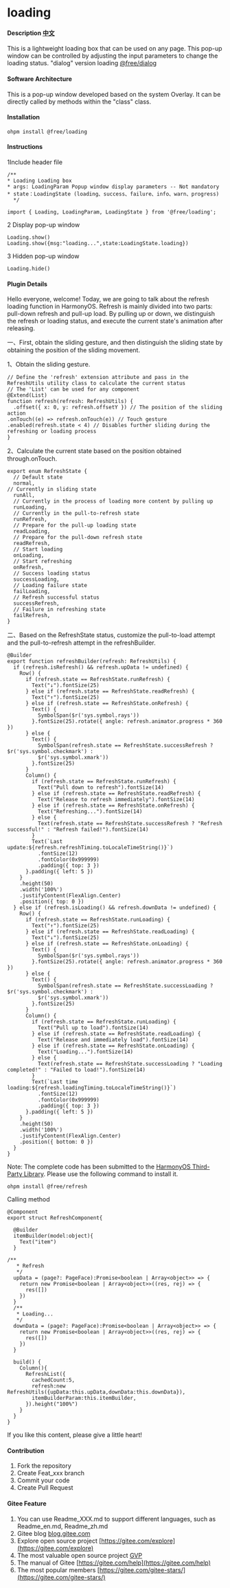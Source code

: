 # loading

#### Description [中文](README.md)

This is a lightweight loading box that can be used on any page. This pop-up window can be controlled by adjusting the input parameters to change the loading status.  "dialog" version loading [@free/dialog](https://ohpm.openharmony.cn/#/cn/detail/@free%2Fdialog)
#### Software Architecture

This is a pop-up window developed based on the system Overlay. It can be directly called by methods within the "class" class.

#### Installation

```
ohpm install @free/loading
```

#### Instructions

1Include header file

```
/**
* Loading Loading box
* args: LoadingParam Popup window display parameters -- Not mandatory
* state：LoadingState (loading、success、failure、info、warn、progress)
  */
  
import { Loading, LoadingParam, LoadingState } from '@free/loading';
```

2 Display pop-up window

```
Loading.show()
Loading.show({msg:"loading...",state:LoadingState.loading})
```

3 Hidden pop-up window

```
Loading.hide()
```

#### Plugin Details

Hello everyone, welcome! Today, we are going to talk about the refresh loading function in HarmonyOS. Refresh is mainly divided into two parts: pull-down refresh and pull-up load. By pulling up or down, we distinguish the refresh or loading status, and execute the current state's animation after releasing.

一、First, obtain the sliding gesture, and then distinguish the sliding state by obtaining the position of the sliding movement.

1、Obtain the sliding gesture.

```arkts
// Define the 'refresh' extension attribute and pass in the RefreshUtils utility class to calculate the current status
// The 'List' can be used for any component
@Extend(List)
function refresh(refresh: RefreshUtils) {
  .offset({ x: 0, y: refresh.offsetY }) // The position of the sliding action
.onTouch((e) => refresh.onTouch(e)) // Touch gesture
.enabled(refresh.state < 4) // Disables further sliding during the refreshing or loading process
}
```

2、Calculate the current state based on the position obtained through.onTouch.

```arkts
export enum RefreshState {
  // Default state 
  normal,
// Currently in sliding state 
  runAll,
  // Currently in the process of loading more content by pulling up 
  runLoading,
  // Currently in the pull-to-refresh state 
  runRefresh,
  // Prepare for the pull-up loading state 
  readLoading,
  // Prepare for the pull-down refresh state 
  readRefresh,
  // Start loading 
  onLoading,
  // Start refreshing 
  onRefresh,
  // Success loading status 
  successLoading,
  // Loading failure state 
  failLoading,
  // Refresh successful status 
  successRefresh,
  // Failure in refreshing state 
  failRefresh,
}
```

二、Based on the RefreshState status, customize the pull-to-load attempt and the pull-to-refresh attempt in the refreshBuilder.

```arkts
@Builder
export function refreshBuilder(refresh: RefreshUtils) {
  if (refresh.isRefresh() && refresh.upData != undefined) {
    Row() {
      if (refresh.state == RefreshState.runRefresh) {
        Text("↓").fontSize(25)
      } else if (refresh.state == RefreshState.readRefresh) {
        Text("↑").fontSize(25)
      } else if (refresh.state == RefreshState.onRefresh) {
        Text() {
          SymbolSpan($r('sys.symbol.rays'))
        }.fontSize(25).rotate({ angle: refresh.animator.progress * 360 })
      } else {
        Text() {
          SymbolSpan(refresh.state == RefreshState.successRefresh ? $r('sys.symbol.checkmark') :
          $r('sys.symbol.xmark'))
        }.fontSize(25)
      }
      Column() {
        if (refresh.state == RefreshState.runRefresh) {
          Text("Pull down to refresh").fontSize(14)
        } else if (refresh.state == RefreshState.readRefresh) {
          Text("Release to refresh immediately").fontSize(14)
        } else if (refresh.state == RefreshState.onRefresh) {
          Text("Refreshing...").fontSize(14)
        } else {
          Text(refresh.state == RefreshState.successRefresh ? "Refresh successful!" : "Refresh failed!").fontSize(14)
        }
        Text(`Last update:${refresh.refreshTiming.toLocaleTimeString()}`)
          .fontSize(12)
          .fontColor(0x999999)
          .padding({ top: 3 })
      }.padding({ left: 5 })
    }
    .height(50)
    .width('100%')
    .justifyContent(FlexAlign.Center)
    .position({ top: 0 })
  } else if (refresh.isLoading() && refresh.downData != undefined) {
    Row() {
      if (refresh.state == RefreshState.runLoading) {
        Text("↑").fontSize(25)
      } else if (refresh.state == RefreshState.readLoading) {
        Text("↓").fontSize(25)
      } else if (refresh.state == RefreshState.onLoading) {
        Text() {
          SymbolSpan($r('sys.symbol.rays'))
        }.fontSize(25).rotate({ angle: refresh.animator.progress * 360 })
      } else {
        Text() {
          SymbolSpan(refresh.state == RefreshState.successLoading ? $r('sys.symbol.checkmark') :
          $r('sys.symbol.xmark'))
        }.fontSize(25)
      }
      Column() {
        if (refresh.state == RefreshState.runLoading) {
          Text("Pull up to load").fontSize(14)
        } else if (refresh.state == RefreshState.readLoading) {
          Text("Release and immediately load").fontSize(14)
        } else if (refresh.state == RefreshState.onLoading) {
          Text("Loading...").fontSize(14)
        } else {
          Text(refresh.state == RefreshState.successLoading ? "Loading completed!" : "Failed to load!").fontSize(14)
        }
        Text(`Last time loading:${refresh.loadingTiming.toLocaleTimeString()}`)
          .fontSize(12)
          .fontColor(0x999999)
          .padding({ top: 3 })
      }.padding({ left: 5 })
    }
    .height(50)
    .width('100%')
    .justifyContent(FlexAlign.Center)
    .position({ bottom: 0 })
  }
}
```

Note: The complete code has been submitted to the [HarmonyOS Third-Party Library](https://ohpm.openharmony.cn/). Please use the following command to install it.


```
ohpm install @free/refresh
```


Calling method


```arkts
@Component
export struct RefreshComponent{

  @Builder
  itemBuilder(model:object){
    Text("item")
  }

/**
   * Refresh
   */
  upData = (page?: PageFace):Promise<boolean | Array<object>> => {
    return new Promise<boolean | Array<object>>((res, rej) => {
      res([])
    })
  }
  /**
   * Loading...
   */
  downData = (page?: PageFace):Promise<boolean | Array<object>> => {
    return new Promise<boolean | Array<object>>((res, rej) => {
      res([])
    })
  }

  build() {
    Column(){
      RefreshList({
        cachedCount:5,
        refresh:new RefreshUtils({upData:this.upData,downData:this.downData}),
        itemBuilderParam:this.itemBuilder,
      }).height("100%")
    }
  }
}
```

If you like this content, please give a little heart!



#### Contribution

1. Fork the repository
2. Create Feat_xxx branch
3. Commit your code
4. Create Pull Request

#### Gitee Feature

1. You can use Readme\_XXX.md to support different languages, such as Readme\_en.md, Readme\_zh.md
2. Gitee blog [blog.gitee.com](https://blog.gitee.com)
3. Explore open source project [https://gitee.com/explore](https://gitee.com/explore)
4. The most valuable open source project [GVP](https://gitee.com/gvp)
5. The manual of Gitee [https://gitee.com/help](https://gitee.com/help)
6. The most popular members  [https://gitee.com/gitee-stars/](https://gitee.com/gitee-stars/)
